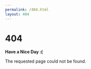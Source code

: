 ```yaml
---
permalink: /404.html
layout: 404
---
```

# 404

**Have a Nice Day :(**

The requested page could not be found.

